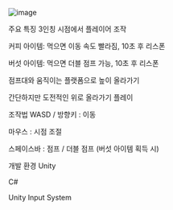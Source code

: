 ![image](https://github.com/user-attachments/assets/09e2ad60-cfa7-40df-b668-885180e97ce1)

주요 특징
3인칭 시점에서 플레이어 조작

커피 아이템: 먹으면 이동 속도 빨라짐, 10초 후 리스폰

버섯 아이템: 먹으면 더블 점프 가능, 10초 후 리스폰

점프대와 움직이는 플랫폼으로 높이 올라가기

간단하지만 도전적인 위로 올라가기 플레이

조작법
WASD / 방향키 : 이동

마우스 : 시점 조절

스페이스바 : 점프 / 더블 점프 (버섯 아이템 획득 시)

개발 환경
Unity

C#

Unity Input System
